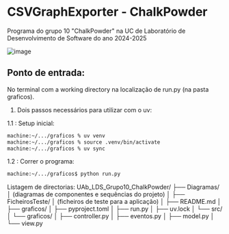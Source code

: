 # CSVGraphExporter - ChalkPowder
Programa do grupo 10 "ChalkPowder" na UC de Laboratório de Desenvolvimento de Software do ano 2024-2025

![image](https://github.com/user-attachments/assets/7654ffa6-867a-43ff-b47d-02d488302c71)

## Ponto de entrada:

No terminal com a working directory na localização de run.py (na pasta graficos).

1. Dois passos necessários para utilizar com o uv:

1.1 : Setup inicial:

```sh
machine:~/.../graficos % uv venv                                        
machine:~/.../graficos % source .venv/bin/activate
machine:~/.../graficos % uv sync 
```

1.2 : Correr o programa:
```sh
machine:~/.../graficos$ python run.py
```

Listagem de directorias:
UAb_LDS_Grupo10_ChalkPowder/
├── Diagramas/
│   (diagramas de componentes e sequências do projeto)
│
├── FicheirosTeste/
│   (ficheiros de teste para a aplicação)
│
├── README.md
│
├── graficos/
│   ├── pyproject.toml
│   ├── run.py
│   ├── uv.lock
│   └── src/
│       └── graficos/
│           ├── controller.py
│           ├── eventos.py
│           ├── model.py
│           └── view.py
